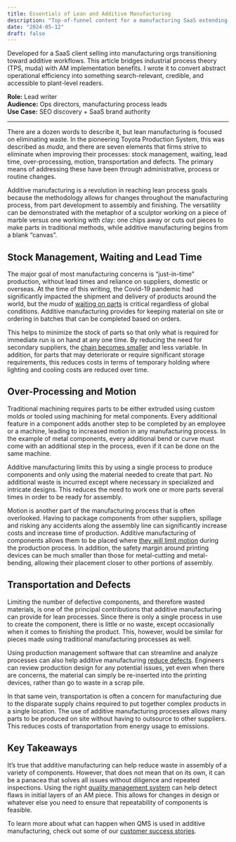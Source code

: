 ```yaml
---
title: Essentials of Lean and Additive Manufacturing
description: "Top-of-funnel content for a manufacturing SaaS extending industry basics."
date: "2024-05-12"
draft: false
---
```


Developed for a SaaS client selling into manufacturing orgs transitioning toward additive workflows. This article bridges industrial process theory (TPS, muda) with AM implementation benefits. I wrote it to convert abstract operational efficiency into something search-relevant, credible, and accessible to plant-level readers.

**Role:** Lead writer  
**Audience:** Ops directors, manufacturing process leads  
**Use Case:** SEO discovery + SaaS brand authority

---

There are a dozen words to describe it, but lean manufacturing is focused on eliminating waste. In the pioneering Toyota Production System, this was described as *muda*, and there are seven elements that firms strive to eliminate when improving their processes: stock management, waiting, lead time, over-processing, motion, transportation and defects. The primary means of addressing these have been through administrative, process or routine changes.

Additive manufacturing is a revolution in reaching lean process goals because the methodology allows for changes throughout the manufacturing process, from part development to assembly and finishing. The versatility can be demonstrated with the metaphor of a sculptor working on a piece of marble versus one working with clay: one chips away or cuts out pieces to make parts in traditional methods, while additive manufacturing begins from a blank “canvas”.

## Stock Management, Waiting and Lead Time

The major goal of most manufacturing concerns is “just-in-time” production, without lead times and reliance on suppliers, domestic or overseas. At the time of this writing, the Covid-19 pandemic had significantly impacted the shipment and delivery of products around the world, but the *muda* of [waiting on parts](https://www.manufacturingglobal.com/lean-manufacturing/renault-opens-new-algerian-plant-capitalize-emerging-african-market) is critical regardless of global conditions. Additive manufacturing provides for keeping material on site or ordering in batches that can be completed based on orders.

This helps to minimize the stock of parts so that only what is required for immediate run is on hand at any one time. By reducing the need for secondary suppliers, the [chain becomes smaller](https://link.springer.com/chapter/10.1007/978-3-030-41429-0_16) and less variable. In addition, for parts that may deteriorate or require significant storage requirements, this reduces costs in terms of temporary holding where lighting and cooling costs are reduced over time.

## Over-Processing and Motion

Traditional machining requires parts to be either extruded using custom molds or tooled using machining for metal components.  Every additional feature in a component adds another step to be completed by an employee or a machine, leading to increased motion in any manufacturing process. In the example of metal components, every additional bend or curve must come with an additional step in the process, even if it can be done on the same machine.

Additive manufacturing limits this by using a single process to produce components and only using the material needed to create that part. No additional waste is incurred except where necessary in specialized and intricate designs. This reduces the need to work one or more parts several times in order to be ready for assembly.

Motion is another part of the manufacturing process that is often overlooked. Having to package components from other suppliers, spillage and risking any accidents along the assembly line can significantly increase costs and increase time of production. Additive manufacturing of components allows them to be placed where [they will limit motion](https://publications.aston.ac.uk/id/eprint/41254/1/Accepted_manuscript.pdf) during the production process. In addition, the safety margin around printing devices can be much smaller than those for metal-cutting and metal-bending, allowing their placement closer to other portions of assembly.

## Transportation and Defects

Limiting the number of defective components, and therefore wasted materials, is one of the principal contributions that additive manufacturing can provide for lean processes. Since there is only a single process in use to create the component, there is little or no waste, except occasionally when it comes to finishing the product. This, however, would be similar for pieces made using traditional manufacturing processes as well.

Using production management software that can streamline and analyze processes can also help additive manufacturing [reduce defects](https://bright-am.com/poor-quality-control-management-habits/). Engineers can review production design for any potential issues, yet even when there are concerns, the material can simply be re-inserted into the printing devices, rather than go to waste in a scrap pile.

In that same vein, transportation is often a concern for manufacturing due to the disparate supply chains required to put together complex products in a single location. The use of additive manufacturing processes allows many parts to be produced on site without having to outsource to other suppliers. This reduces costs of transportation from energy usage to emissions.

## Key Takeaways

It’s true that additive manufacturing can help reduce waste in assembly of a variety of components. However, that does not mean that on its own, it can be a panacea that solves all issues without diligence and repeated inspections. Using the right [quality management system](https://bright-am.com/repeatability-in-additive-manufacturing/) can help detect flaws in initial layers of an AM piece. This allows for changes in design or whatever else you need to ensure that repeatability of components is feasible.

To learn more about what can happen when QMS is used in additive manufacturing, check out some of our [customer success stories](https://bright-am.com/key-results/).
